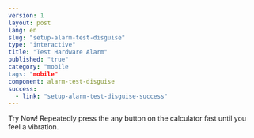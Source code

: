 ```yaml
---
version: 1
layout: post
lang: en
slug: "setup-alarm-test-disguise"
type: "interactive"
title: "Test Hardware Alarm"
published: "true"
category: "mobile
tags: "mobile"
component: alarm-test-disguise
success: 
  - link: "setup-alarm-test-disguise-success"
---
```


Try Now! Repeatedly press the any button on the calculator fast until you feel a vibration. 